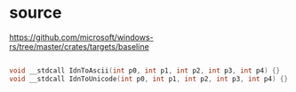 # source

<https://github.com/microsoft/windows-rs/tree/master/crates/targets/baseline>

```c

void __stdcall IdnToAscii(int p0, int p1, int p2, int p3, int p4) {}
void __stdcall IdnToUnicode(int p0, int p1, int p2, int p3, int p4) {}

```
